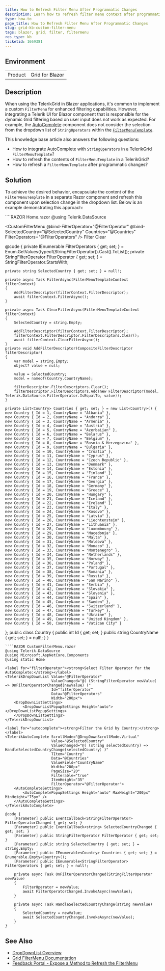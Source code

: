 ```yaml
---
title: How to Refresh Filter Menu After Programmatic Changes
description: Learn how to refresh filter menu context after programmatic changes with a custom component
type: how-to
page_title: How to Refresh Filter Menu After Programmatic Changes
slug: grid-kb-custom-filter-menu
tags: blazor, grid, filter, filtermenu
res_type: kb
ticketid: 1669381
---
```


## Environment
<table>
    <tbody>
	    <tr>
	    	<td>Product</td>
	    	<td>Grid for Blazor</td>
	    </tr>
    </tbody>
</table>

## Description

When using the TelerikGrid in Blazor applications, it's common to implement a custom `FilterMenu` for enhanced filtering capabilities. However, integrating a Telerik UI for Blazor component that is responsible for the dynamic Grid filtering based on user input does not work as expected. For example, the [AutoComplete](slug:autocomplete-overview) component does not consider the selection from the dropdown list of `StringOperators` within the [`FilterMenuTemplate`](slug:grid-templates-filter#filter-menu-template). 

This knowledge base article also answers the following questions:
- How to integrate AutoComplete with `StringOperators` in a TelerikGrid `FilterMenuTemplate`?
- How to refresh the contents of  `FilterMenuTemplate` in a TelerikGrid?
- How to refresh a `FilterMenuTemplate` after programmatic changes?

## Solution

To achieve the desired behavior, encapsulate the content of the `FilterMenuTemplate` in a separate Razor component and refresh this component upon selection change in the dropdown list. Below is an example demonstrating this approach:

<div class="skip-repl"></div>
````RAZOR Home.razor
@using Telerik.DataSource

<TelerikGrid Data="@Countries"
             FilterMode="GridFilterMode.FilterMenu"
             PageSize="25">
    <GridColumns>
        <GridColumn Field="@(nameof(Country.CountryName))">
            <FilterMenuTemplate>
                <CustomFilterMenu @bind-FilterOperator="@FilterOperator"
                                  @bind-SelectedCountry="@SelectedCountry"
                                  Countries="@Countries"
                                  FilterOperators="@FilterOperators" />
            </FilterMenuTemplate>
            <FilterMenuButtonsTemplate Context="filterContext">
                <TelerikButton OnClick="@(async _ => await FilterAsync(filterContext))" Class="k-button-solid-primary">Filter</TelerikButton>
                <TelerikButton OnClick="@(async _ => await ClearFilterAsync(filterContext))">Clear</TelerikButton>
            </FilterMenuButtonsTemplate>
        </GridColumn>
    </GridColumns>
</TelerikGrid>

@code {
    private IEnumerable<StringFilterOperator> FilterOperators { get; set; } = Enum.GetValues(typeof(StringFilterOperator)).Cast<StringFilterOperator>().ToList();
    private StringFilterOperator FilterOperator { get; set; } = StringFilterOperator.StartsWith;

    private string SelectedCountry { get; set; } = null!;

    private async Task FilterAsync(FilterMenuTemplateContext filterContext)
    {
        AddFilterDescriptor(filterContext.FilterDescriptor);
        await filterContext.FilterAsync();
    }

    private async Task ClearFilterAsync(FilterMenuTemplateContext filterContext)
    {
        SelectedCountry = string.Empty;

        AddFilterDescriptor(filterContext.FilterDescriptor);
        filterContext.FilterDescriptor.FilterDescriptors.Clear();
        await filterContext.ClearFilterAsync();
    }
    private void AddFilterDescriptor(CompositeFilterDescriptor filterDescriptor)
    {
        var model = string.Empty;
        object? value = null;

        value = SelectedCountry;
        model = nameof(Country.CountryName);

        filterDescriptor.FilterDescriptors.Clear();
        filterDescriptor.FilterDescriptors.Add(new FilterDescriptor(model, Telerik.DataSource.FilterOperator.IsEqualTo, value));
    }

    private List<Country> Countries { get; set; } = new List<Country>() {
    new Country { Id = 1, CountryName = "Albania" },
    new Country { Id = 2, CountryName = "Andorra" },
    new Country { Id = 3, CountryName = "Armenia" },
    new Country { Id = 4, CountryName = "Austria" },
    new Country { Id = 5, CountryName = "Azerbaijan" },
    new Country { Id = 6, CountryName = "Belarus" },
    new Country { Id = 7, CountryName = "Belgium" },
    new Country { Id = 8, CountryName = "Bosnia & Herzegovina" },
    new Country { Id = 9, CountryName = "Bulgaria" },
    new Country { Id = 10, CountryName = "Croatia" },
    new Country { Id = 11, CountryName = "Cyprus" },
    new Country { Id = 12, CountryName = "Czech Republic" },
    new Country { Id = 13, CountryName = "Denmark" },
    new Country { Id = 14, CountryName = "Estonia" },
    new Country { Id = 15, CountryName = "Finland" },
    new Country { Id = 16, CountryName = "France" },
    new Country { Id = 17, CountryName = "Georgia" },
    new Country { Id = 18, CountryName = "Germany" },
    new Country { Id = 19, CountryName = "Greece" },
    new Country { Id = 20, CountryName = "Hungary" },
    new Country { Id = 21, CountryName = "Iceland" },
    new Country { Id = 22, CountryName = "Ireland" },
    new Country { Id = 23, CountryName = "Italy" },
    new Country { Id = 24, CountryName = "Kosovo" },
    new Country { Id = 25, CountryName = "Latvia" },
    new Country { Id = 26, CountryName = "Liechtenstein" },
    new Country { Id = 27, CountryName = "Lithuania" },
    new Country { Id = 28, CountryName = "Luxembourg" },
    new Country { Id = 29, CountryName = "Macedonia" },
    new Country { Id = 30, CountryName = "Malta" },
    new Country { Id = 31, CountryName = "Moldova" },
    new Country { Id = 32, CountryName = "Monaco" },
    new Country { Id = 33, CountryName = "Montenegro" },
    new Country { Id = 34, CountryName = "Netherlands" },
    new Country { Id = 35, CountryName = "Norway" },
    new Country { Id = 36, CountryName = "Poland" },
    new Country { Id = 37, CountryName = "Portugal" },
    new Country { Id = 38, CountryName = "Romania" },
    new Country { Id = 39, CountryName = "Russia" },
    new Country { Id = 40, CountryName = "San Marino" },
    new Country { Id = 41, CountryName = "Serbia" },
    new Country { Id = 42, CountryName = "Slovakia" },
    new Country { Id = 43, CountryName = "Slovenia" },
    new Country { Id = 44, CountryName = "Spain" },
    new Country { Id = 45, CountryName = "Sweden" },
    new Country { Id = 46, CountryName = "Switzerland" },
    new Country { Id = 47, CountryName = "Turkey" },
    new Country { Id = 48, CountryName = "Ukraine" },
    new Country { Id = 49, CountryName = "United Kingdom" },
    new Country { Id = 50, CountryName = "Vatican City" }
};
    public class Country
    {
        public int Id { get; set; }
        public string CountryName { get; set; } = null!;
    }
}
````
````RAZOR CustomFilterMenu.razor
@using Telerik.DataSource
@using Microsoft.AspNetCore.Components
@using static Home

<label for="filterOperator"><strong>Select Filter Operator for the AutoComplete:</strong></label>
<TelerikDropDownList Value="@FilterOperator"
                     ValueChanged="@( (StringFilterOperator newValue) => OnFilterOperatorChanged(newValue) )"
                     Id="filterOperator"
                     Data="@FilterOperators"
                     Width="200px">
    <DropDownListSettings>
        <DropDownListPopupSettings Height="auto"></DropDownListPopupSettings>
    </DropDownListSettings>
</TelerikDropDownList>

<label for="autocomplete"><strong>Filter the Grid by Country:</strong></label>
<TelerikAutoComplete ScrollMode="@DropDownScrollMode.Virtual"
                     Value="@SelectedCountry"
                     ValueChanged="@( (string selectedCountry) => HandleSelectedCountryChange(selectedCountry) )"
                     TItem="Country"
                     Data="@Countries"
                     ValueField="CountryName"
                     Width="200px"
                     PageSize="20"
                     Filterable="true"
                     ItemHeight="35"
                     FilterOperator="@FilterOperator">
    <AutoCompleteSettings>
        <AutoCompletePopupSettings Height="auto" MaxHeight="200px" MinHeight="75px" />
    </AutoCompleteSettings>
</TelerikAutoComplete>

@code {
    [Parameter] public EventCallback<StringFilterOperator> FilterOperatorChanged { get; set; }
    [Parameter] public EventCallback<string> SelectedCountryChanged { get; set; }
    [Parameter] public StringFilterOperator FilterOperator { get; set; }
    [Parameter] public string SelectedCountry { get; set; } = string.Empty;
    [Parameter] public IEnumerable<Country> Countries { get; set; } = Enumerable.Empty<Country>();
    [Parameter] public IEnumerable<StringFilterOperator> FilterOperators { get; set; } = null!;

    private async Task OnFilterOperatorChanged(StringFilterOperator newValue)
    {
        FilterOperator = newValue;
        await FilterOperatorChanged.InvokeAsync(newValue);
    }

    private async Task HandleSelectedCountryChange(string newValue)
    {
        SelectedCountry = newValue;
        await SelectedCountryChanged.InvokeAsync(newValue);
    }
}
````

## See Also

- [DropDownList Overview](slug:components/dropdownlist/overview)
- [Grid FilterMenu Documentation](slug:grid-filter-menu)
- [Feedback Portal - Expose a Method to Refresh the FilterMenu](https://feedback.telerik.com/blazor/1584289-expose-a-method-to-refresh-the-filtermenu-from-the-code)
